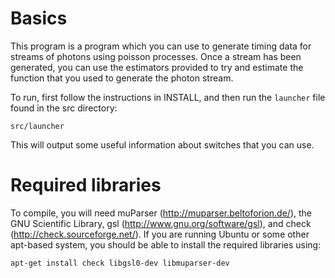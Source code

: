 # Basics
This program is a program which you can use to generate timing data for streams of 
photons using poisson processes. Once a stream has been generated, you can use the
estimators provided to try and estimate the function that you used to generate the
photon stream.

To run, first follow the instructions in INSTALL, and then run the `launcher` file 
found in the src directory:

`src/launcher`

This will output some useful information about switches that you can use.

# Required libraries
To compile, you will need muParser (http://muparser.beltoforion.de/), the
GNU Scientific Library, gsl (http://www.gnu.org/software/gsl), and check
(http://check.sourceforge.net/). If you are running Ubuntu or some other apt-based
system, you should be able to install the required libraries using:

`apt-get install check libgsl0-dev libmuparser-dev`
